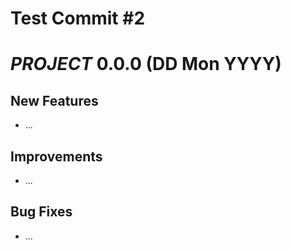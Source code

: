 # Test Commit #2

# ___PROJECT___ 0.0.0 (DD Mon YYYY)

## New Features

- ...

## Improvements

- ...

## Bug Fixes

- ...
